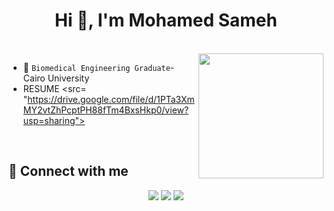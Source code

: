 <h1 align="center">Hi 👋, I'm Mohamed Sameh</h1>
<br>
<img align="right" src="https://user-images.githubusercontent.com/63050133/156676671-d5b2e362-97d4-4404-9447-dd71ddfea82f.gif" width = 200px/>

- :school: `Biomedical Engineering Graduate`- Cairo University
- RESUME <src= "https://drive.google.com/file/d/1PTa3XmMY2vtZhPcptPH88fTm4BxsHkp0/view?usp=sharing">

  
<br>

## 📩 Connect with me
<p align="center">
    <a href="mailto:mohamedsamehmohamedzaki@gmail.com" title="Gmail"><img src="https://img.shields.io/badge/gmail-%23F05033.svg?style=for-the-badge&logo=gmail&logoColor=white"/></a>  
<a href="https://www.facebook.com/mohamed.sameh.12.9.2000" title="Facebook"><img src="https://img.shields.io/badge/Facebook-%231877F2.svg?style=for-the-badge&logo=Facebook&logoColor=white"/></a>
    <a href="https://www.linkedin.com/in/mohamedsamehmohamedzaki" title="LinkedIn"><img src="https://img.shields.io/badge/linkedin-%230077B5.svg?style=for-the-badge&logo=linkedin&logoColor=white"/></a>  
</p>
